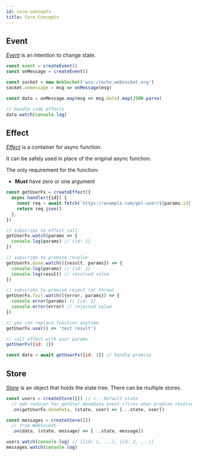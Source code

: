 ```yaml
---
id: core-concepts
title: Core Concepts
---
```


## Event

[_Event_] is an intention to change state.

```js
const event = createEvent()
const onMessage = createEvent()

const socket = new WebSocket('wss://echo.websocket.org')
socket.onmessage = msg => onMessage(msg)

const data = onMessage.map(msg => msg.data).map(JSON.parse)

// Handle side effects
data.watch(console.log)
```

## Effect

[_Effect_] is a container for async function.

It can be safely used in place of the original async function.

The only requirement for the function:

- **Must** have zero or one argument

```js
const getUserFx = createEffect({
  async handler({id}) {
    const req = await fetch(`https://example.com/get-user/${params.id}`)
    return req.json()
  },
})

// subscribe to effect call
getUserFx.watch(params => {
  console.log(params) // {id: 1}
})

// subscribe to promise resolve
getUserFx.done.watch(({result, params}) => {
  console.log(params) // {id: 1}
  console.log(result) // resolved value
})

// subscribe to promise reject (or throw)
getUserFx.fail.watch(({error, params}) => {
  console.error(params) // {id: 1}
  console.error(error) // rejected value
})

// you can replace function anytime
getUserFx.use(() => 'test result')

// call effect with your params
getUserFx({id: 1})

const data = await getUserFx({id: 2}) // handle promise
```

## Store

[_Store_] is an object that holds the state tree. There can be multiple stores.

```js
const users = createStore([]) // <-- Default state
  // add reducer for getUser.doneData event (fires when promise resolved)
  .on(getUserFx.doneData, (state, user) => [...state, user])

const messages = createStore([])
  // from WebSocket
  .on(data, (state, message) => [...state, message])

users.watch(console.log) // [{id: 1, ...}, {id: 2, ...}]
messages.watch(console.log)
```

[_store_]: ../api/effector/Store.md
[_effect_]: ../api/effector/Effect.md
[_event_]: ../api/effector/Event.md
